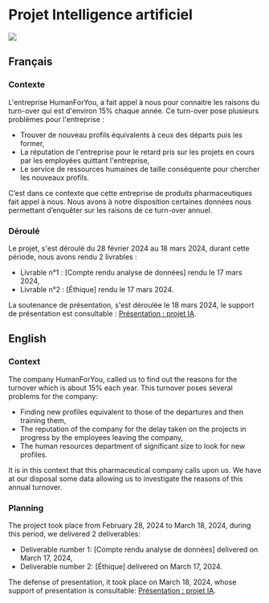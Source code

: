 # Projet Intelligence artificiel
![](https://repository-images.githubusercontent.com/467515753/ae19ba41-f400-4e79-bebf-a0a7721f65cf)
## Français
### Contexte
L'entreprise HumanForYou, a fait appel à nous pour connaitre les raisons du turn-over qui est d'environ 15% chaque année. Ce turn-over pose plusieurs problèmes pour l'entreprise :
- Trouver de nouveau profils équivalents à ceux des départs puis les former,
- La réputation de l'entreprise pour le retard pris sur les projets en cours par les employées quittant l'entreprise,
- Le service de ressources humaines de taille conséquente pour chercher les nouveaux profils.

C’est dans ce contexte que cette entreprise de produits pharmaceutiques fait appel à nous. Nous avons à notre disposition certaines données nous permettant d’enquêter sur les raisons de ce turn-over annuel.

### Déroulé
Le projet, s'est déroulé du 28 février 2024 au 18 mars 2024, durant cette période, nous avons rendu 2 livrables :
- Livrable n°1 : [Compte rendu analyse de données] rendu le 17 mars 2024,
- Livrable n°2 : [Éthique] rendu le 17 mars 2024.

La soutenance de présentation, s'est déroulée le 18 mars 2024, le support de présentation est consultable : [Présentation : projet IA](https://github.com/Scordragours/Projet-IA-A4/blob/master/Groupe%20n%C2%B04%20-%20Pr%C3%A9sentation%20:%20Projet%20IA.pdf).



## English
### Context
The company HumanForYou, called us to find out the reasons for the turnover which is about 15% each year. This turnover poses several problems for the company:
- Finding new profiles equivalent to those of the departures and then training them,
- The reputation of the company for the delay taken on the projects in progress by the employees leaving the company,
- The human resources department of significant size to look for new profiles.

It is in this context that this pharmaceutical company calls upon us. We have at our disposal some data allowing us to investigate the reasons of this annual turnover.

### Planning
The project took place from February 28, 2024 to March 18, 2024, during this period, we delivered 2 deliverables:
- Deliverable number 1: [Compte rendu analyse de données] delivered on March 17, 2024,
- Deliverable number 2: [Éthique] delivered on March 17, 2024.

The defense of presentation, it took place on March 18, 2024, whose support of presentation is consultable: [Présentation : projet IA](https://github.com/Scordragours/Projet-IA-A4/blob/master/Groupe%20n%C2%B04%20-%20Pr%C3%A9sentation%20:%20Projet%20IA.pdf).

